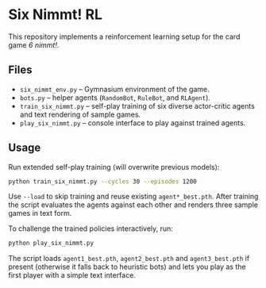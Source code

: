 # Six Nimmt! RL

This repository implements a reinforcement learning setup for the card game *6 nimmt!*.

## Files
- `six_nimmt_env.py` – Gymnasium environment of the game.
- `bots.py` – helper agents (`RandomBot`, `RuleBot`, and `RLAgent`).
- `train_six_nimmt.py` – self-play training of six diverse actor-critic agents and text rendering of sample games.
- `play_six_nimmt.py` – console interface to play against trained agents.

## Usage
Run extended self-play training (will overwrite previous models):

```bash
python train_six_nimmt.py --cycles 30 --episodes 1200
```

Use `--load` to skip training and reuse existing `agent*_best.pth`. After training the script evaluates the agents against each other and renders three sample games in text form.

To challenge the trained policies interactively, run:

```bash
python play_six_nimmt.py
```

The script loads `agent1_best.pth`, `agent2_best.pth` and `agent3_best.pth` if present (otherwise it falls back to heuristic bots) and lets you play as the first player with a simple text interface.
